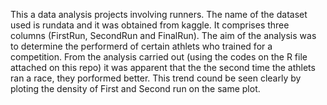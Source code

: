 This a data analysis projects involving runners.
The name of the dataset used is rundata and it was obtained from kaggle. It comprises three columns (FirstRun, SecondRun and FinalRun).
The aim of the analysis was to determine the performerd of certain athlets who trained for a competition.
From the analysis carried out (using the codes on the R file attached on this repo) it was apparent that the the second time the athlets ran a race, they porformed better. This trend cound be seen clearly by 
ploting the density of First and Second run on the same plot.
